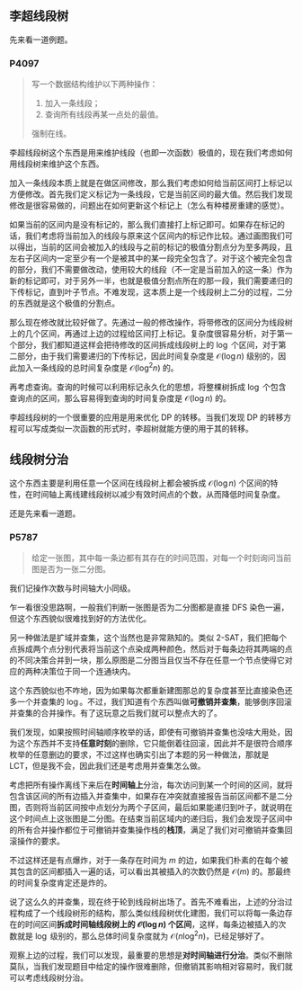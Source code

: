 ## 李超线段树

先来看一道例题。

### P4097

> 写一个数据结构维护以下两种操作：
>
> 1. 加入一条线段；
> 2. 查询所有线段再某一点处的最值。
>
> 强制在线。

李超线段树这个东西是用来维护线段（也即一次函数）极值的，现在我们考虑如何用线段树来维护这个东西。

加入一条线段本质上就是在做区间修改，那么我们考虑如何给当前区间打上标记以方便修改。首先我们定义标记为一条线段，它是当前区间的最大值。然后我们发现修改是很容易做的，问题出在如何更新这个标记上（怎么有种楼房重建的感觉）。

如果当前的区间内是没有标记的，那么我们直接打上标记即可。如果存在标记的话，我们考虑将当前加入的线段与原来这个区间内的标记作比较。通过画图我们可以得出，当前的区间会被加入的线段与之前的标记的极值分割点分为至多两段，且左右子区间内一定至少有一个是被其中的某一段完全包含了。对于这个被完全包含的部分，我们不需要做改动，使用较大的线段（不一定是当前加入的这一条）作为新的标记即可，对于另外一半，也就是极值分割点所在的那一段，我们需要递归的下传标记，直到叶子节点。不难发现，这本质上是一个线段树上二分的过程，二分的东西就是这个极值的分割点。

那么现在修改就比较好做了。先通过一般的修改操作，将带修改的区间分为线段树上的几个区间，再通过上边的过程给区间打上标记。复杂度很容易分析，对于第一个部分，我们都知道这样会把待修改的区间拆成线段树上的 $\log$ 个区间，对于第二部分，由于我们需要递归的下传标记，因此时间复杂度是 $\mathcal{O}(\log n)$ 级别的，因此加入一条线段的总时间复杂度是 $\mathcal{O}(\log^2 n)$ 的。

再考虑查询。查询的时候可以利用标记永久化的思想，将整棵树拆成 $\log$ 个包含查询点的区间，那么容易得到查询的时间复杂度是 $\mathcal{O}(\log n)$ 的。

李超线段树的一个很重要的应用是用来优化 DP 的转移。当我们发现 DP 的转移方程可以写成类似一次函数的形式时，李超树就能方便的用于其的转移。

## 线段树分治

这个东西主要是利用任意一个区间在线段树上都会被拆成 $\mathcal{O}(\log n)$ 个区间的特性，在时间轴上离线建线段树以减少有效时间点的个数，从而降低时间复杂度。

还是先来看一道题。

### P5787

> 给定一张图，其中每一条边都有其存在的时间范围，对每一个时刻询问当前图是否为一张二分图。

我们记操作次数与时间轴大小同级。

乍一看很没思路啊，一般我们判断一张图是否为二分图都是直接 DFS 染色一遍，但这个东西貌似很难找到好的方法优化。

另一种做法是扩域并查集，这个当然也是非常熟知的。类似 2-SAT，我们把每个点拆成两个点分别代表将当前这个点染成两种颜色，然后对于每条边将其两端的点的不同决策合并到一块，那么原图是二分图当且仅当不存在任意一个节点使得它对应的两种决策位于同一个连通块内。

这个东西貌似也不咋地，因为如果每次都重新建图那总的复杂度甚至比直接染色还多一个并查集的 $\log$。不过，我们知道有个东西叫做**可撤销并查集**，能够倒序回滚并查集的合并操作。有了这玩意之后我们就可以整点大的了。

我们发现，如果按照时间轴顺序枚举的话，即使有可撤销并查集也没啥大用处，因为这个东西并不支持**任意时刻**的删除，它只能倒着往回滚，因此并不是很符合顺序枚举的任意删边的要求，不过这样也确实引出了本题的另一种做法，那就是 LCT，但是我不会，因此我们还是考虑用并查集怎么做。

考虑把所有操作离线下来后在**时间轴上**分治，每次访问到某一个时间的区间，就将包含该区间的所有边插入并查集中，如果存在冲突就直接报告当前区间都不是二分图，否则将当前区间按中点划分为两个子区间，最后如果能递归到叶子，就说明在这个时间点上这张图是二分图。在结束当前区域内的递归后，我们会发现子区间中的所有合并操作都位于可撤销并查集操作栈的**栈顶**，满足了我们对可撤销并查集回滚操作的要求。

不过这样还是有点爆炸，对于一条存在时间为 $m$ 的边，如果我们朴素的在每个被其包含的区间都插入一遍的话，可以看出其被插入的次数仍然是 $\mathcal{O}(m)$ 的。那最终的时间复杂度肯定还是炸的。

说了这么久的并查集，现在终于轮到线段树出场了。首先不难看出，上述的分治过程构成了一个线段树形的结构，那么类似线段树优化建图，我们可以将每一条边存在的时间区间**拆成时间轴线段树上的 $\mathcal{O}(\log n)$ 个区间**，这样，每条边被插入的次数就是 $\log$ 级别的，那么总体时间复杂度就为 $\mathcal{O}(n \log^2 n)$，已经足够好了。

观察上边的过程，我们可以发现，最重要的思想是**对时间轴进行分治**。类似不删除莫队，当我们发现题目中给定的操作很难删除，但撤销其影响相对容易时，我们就可以考虑线段树分治。

